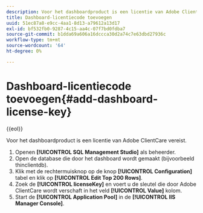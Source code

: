 ```yaml
---
description: Voor het dashboardproduct is een licentie van Adobe ClientCare vereist.
title: Dashboard-licentiecode toevoegen
uuid: 51ec87a8-e9cc-4aa1-8d13-a79612a13d17
exl-id: bf532fb0-9287-4c15-aa4c-07f7bd0fdba7
source-git-commit: b1dda69a606a16dccca30d2a74c7e63dbd27936c
workflow-type: tm+mt
source-wordcount: '64'
ht-degree: 0%

---
```


# Dashboard-licentiecode toevoegen{#add-dashboard-license-key}

{{eol}}

Voor het dashboardproduct is een licentie van Adobe ClientCare vereist.

1. Openen **[!UICONTROL SQL Management Studio]** als beheerder.
1. Open de database die door het dashboard wordt gemaakt (bijvoorbeeld thinclientdb).
1. Klik met de rechtermuisknop op de knop **[!UICONTROL Configuration]** tabel en klik op **[!UICONTROL Edit Top 200 Rows]**.
1. Zoek de **[!UICONTROL licenseKey]** en voert u de sleutel die door Adobe ClientCare wordt verschaft in het veld **[!UICONTROL Value]** kolom.
1. Start de **[!UICONTROL Application Pool]** in de **[!UICONTROL IIS Manager Console]**.
